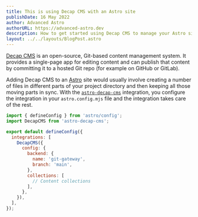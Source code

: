```yaml
---
title: This is using Decap CMS with an Astro site
publishDate: 16 May 2022
author: Advanced Astro
authorURL: https://advanced-astro.dev
description: How to get started using Decap CMS to manage your Astro site’s content
layout: ../../layouts/BlogPost.astro
---
```

[Decap CMS](https://decapcms.org/) is an open-source, Git-based content management system.
It provides a single-page app for editing content and can publish that content by committing it to a hosted Git repo (for example on GitHub or GitLab).

Adding Decap CMS to an [Astro](https://astro.build/) site would usually involve creating a number of files in different parts of your project directory and then keeping all those moving parts in sync. With the [`astro-decap-cms`](https://github.com/advanced-astro/astro-decap-cms/) integration, you configure the integration in your `astro.config.mjs` file and the integration takes care of the rest.

```javascript
import { defineConfig } from 'astro/config';
import DecapCMS from 'astro-decap-cms';

export default defineConfig({
  integrations: [
    DecapCMS({
      config: {
        backend: {
          name: 'git-gateway',
          branch: 'main',
        },
        collections: [
          // Content collections
        ],
      },
    }),
  ],
});
```
